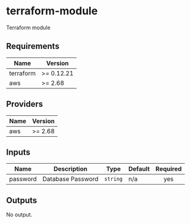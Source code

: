 # terraform-module
Terraform module

<!-- BEGINNING OF PRE-COMMIT-TERRAFORM DOCS HOOK -->
## Requirements

| Name | Version |
|------|---------|
| terraform | >= 0.12.21 |
| aws | >= 2.68 |

## Providers

| Name | Version |
|------|---------|
| aws | >= 2.68 |

## Inputs

| Name | Description | Type | Default | Required |
|------|-------------|------|---------|:--------:|
| password | Database Password | `string` | n/a | yes |

## Outputs

No output.

<!-- END OF PRE-COMMIT-TERRAFORM DOCS HOOK -->
